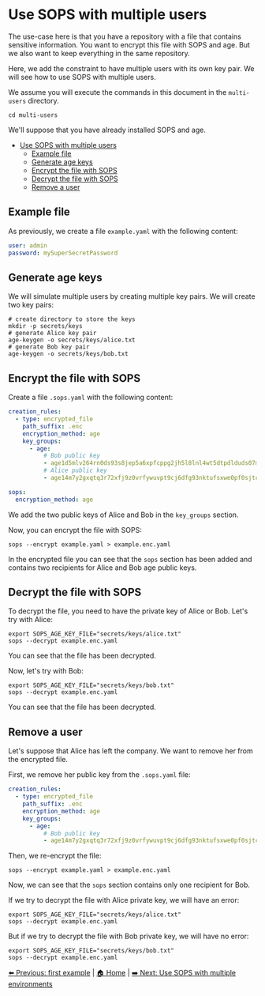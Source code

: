 # Use SOPS with multiple users

The use-case here is that you have a repository with a file that contains sensitive information. You want to encrypt this file with SOPS and age. But we also want to keep everything in the same repository.

Here, we add the constraint to have multiple users with its own key pair. We will see how to use SOPS with multiple users.

We assume you will execute the commands in this document in the `multi-users` directory.

```shell
cd multi-users
```

We'll suppose that you have already installed SOPS and age.

- [Use SOPS with multiple users](#use-sops-with-multiple-users)
  - [Example file](#example-file)
  - [Generate age keys](#generate-age-keys)
  - [Encrypt the file with SOPS](#encrypt-the-file-with-sops)
  - [Decrypt the file with SOPS](#decrypt-the-file-with-sops)
  - [Remove a user](#remove-a-user)

## Example file

As previously, we create a file `example.yaml` with the following content:

```yaml
user: admin
password: mySuperSecretPassword
```

## Generate age keys

We will simulate multiple users by creating multiple key pairs. We will create two key pairs:

```shell
# create directory to store the keys
mkdir -p secrets/keys
# generate Alice key pair
age-keygen -o secrets/keys/alice.txt
# generate Bob key pair
age-keygen -o secrets/keys/bob.txt
```

## Encrypt the file with SOPS

Create a file `.sops.yaml` with the following content:

```yaml
creation_rules:
  - type: encrypted_file
    path_suffix: .enc
    encryption_method: age
    key_groups:
      - age:
          # Bob public key
          - age1d5mlv264rn0ds93s8jep5a6xpfcppg2jh5l8lnl4wt5dtpdlduds07mwa9
          # Alice public key
          - age14m7y2gxqtq3r72xfj9z0vrfywuvpt9cj6dfg93nktufsxwe0pf0sjtc25r

sops:
  encryption_method: age
```

We add the two public keys of Alice and Bob in the `key_groups` section.

Now, you can encrypt the file with SOPS:

```shell
sops --encrypt example.yaml > example.enc.yaml
```

In the encrypted file you can see that the `sops` section has been added and contains two recipients for Alice and Bob age public keys.

## Decrypt the file with SOPS

To decrypt the file, you need to have the private key of Alice or Bob. Let's try with Alice:

```shell
export SOPS_AGE_KEY_FILE="secrets/keys/alice.txt"
sops --decrypt example.enc.yaml
```

You can see that the file has been decrypted.

Now, let's try with Bob:

```shell
export SOPS_AGE_KEY_FILE="secrets/keys/bob.txt"
sops --decrypt example.enc.yaml
```

You can see that the file has been decrypted.

## Remove a user

Let's suppose that Alice has left the company. We want to remove her from the encrypted file.

First, we remove her public key from the `.sops.yaml` file:

```yaml
creation_rules:
  - type: encrypted_file
    path_suffix: .enc
    encryption_method: age
    key_groups:
      - age:
          # Bob public key
          - age14m7y2gxqtq3r72xfj9z0vrfywuvpt9cj6dfg93nktufsxwe0pf0sjtc25r
```

Then, we re-encrypt the file:

```shell
sops --encrypt example.yaml > example.enc.yaml
```

Now, we can see that the `sops` section contains only one recipient for Bob.

If we try to decrypt the file with Alice private key, we will have an error:

```shell
export SOPS_AGE_KEY_FILE="secrets/keys/alice.txt"
sops --decrypt example.enc.yaml
```

But if we try to decrypt the file with Bob private key, we will have no error:

```shell
export SOPS_AGE_KEY_FILE="secrets/keys/bob.txt"
sops --decrypt example.enc.yaml
```

[⬅️ Previous: first example](../first-example/README.md) | [🏠 Home](../../README.md) | [➡️ Next: Use SOPS with multiple environments](../multi-environments/README.md)
